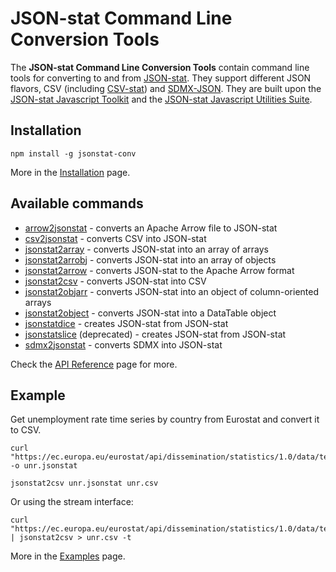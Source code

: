 # JSON-stat Command Line Conversion Tools

The **JSON-stat Command Line Conversion Tools** contain command line tools for converting to and from [JSON-stat](https://json-stat.org/). They support different JSON flavors, CSV (including [CSV-stat](https://github.com/jsonstat/csv)) and [SDMX-JSON](https://github.com/sdmx-twg/sdmx-json/blob/master/data-message/docs/1-sdmx-json-field-guide.md). They are built upon the [JSON-stat Javascript Toolkit](https://www.npmjs.com/package/jsonstat-toolkit) and the [JSON-stat Javascript Utilities Suite](https://www.npmjs.com/package/jsonstat-suite).

## Installation

```
npm install -g jsonstat-conv
```

More in the [Installation](https://github.com/jsonstat/conv/blob/master/docs/INSTALL.md) page.

## Available commands

* [arrow2jsonstat](https://github.com/jsonstat/conv/blob/master/docs/API.md#arrow2jsonstat) - converts an Apache Arrow file to JSON-stat
* [csv2jsonstat](https://github.com/jsonstat/conv/blob/master/docs/API.md#csv2jsonstat) - converts CSV into JSON-stat
* [jsonstat2array](https://github.com/jsonstat/conv/blob/master/docs/API.md#jsonstat2array) - converts JSON-stat into an array of arrays
* [jsonstat2arrobj](https://github.com/jsonstat/conv/blob/master/docs/API.md#jsonstat2arrobj) - converts JSON-stat into an array of objects
* [jsonstat2arrow](https://github.com/jsonstat/conv/blob/master/docs/API.md#jsonstat2arrow) - converts JSON-stat to the Apache Arrow format
* [jsonstat2csv](https://github.com/jsonstat/conv/blob/master/docs/API.md#jsonstat2csv) - converts JSON-stat into CSV
* [jsonstat2objarr](https://github.com/jsonstat/conv/blob/master/docs/API.md#jsonstat2objarr) - converts JSON-stat into an object of column-oriented arrays
* [jsonstat2object](https://github.com/jsonstat/conv/blob/master/docs/API.md#jsonstat2object) - converts JSON-stat into a DataTable object
* [jsonstatdice](https://github.com/jsonstat/conv/blob/master/docs/API.md#jsonstatdice) - creates JSON-stat from JSON-stat
* [jsonstatslice](https://github.com/jsonstat/conv/blob/master/docs/API.md#jsonstatslice) (deprecated) - creates JSON-stat from JSON-stat
* [sdmx2jsonstat](https://github.com/jsonstat/conv/blob/master/docs/API.md#sdmx2jsonstat) - converts SDMX into JSON-stat

Check the [API Reference](https://github.com/jsonstat/conv/blob/master/docs/API.md) page for more.

## Example

Get unemployment rate time series by country from Eurostat and convert it to CSV.

```
curl "https://ec.europa.eu/eurostat/api/dissemination/statistics/1.0/data/tesem120" -o unr.jsonstat

jsonstat2csv unr.jsonstat unr.csv
```

Or using the stream interface:

```
curl "https://ec.europa.eu/eurostat/api/dissemination/statistics/1.0/data/tesem120" | jsonstat2csv > unr.csv -t
```

More in the [Examples](https://github.com/jsonstat/conv/blob/master/docs/EXAMPLES.md) page.
